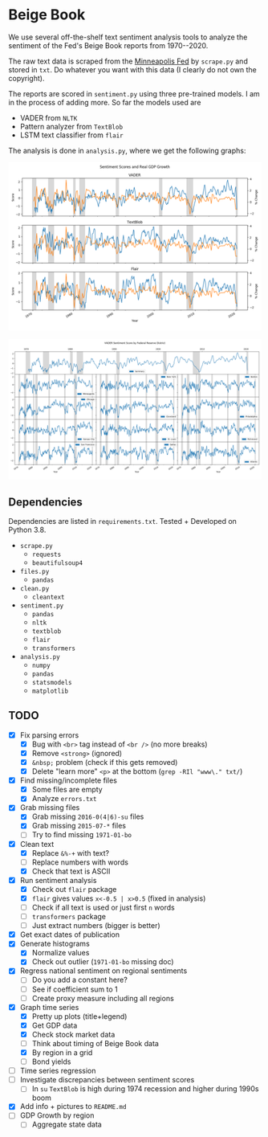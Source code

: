 # Beige Book
We use several off-the-shelf text sentiment analysis tools to analyze the sentiment of the Fed's Beige Book reports from 1970--2020.

The raw text data is scraped from the [Minneapolis Fed](https://www.minneapolisfed.org/region-and-community/regional-economic-indicators/beige-book-archive) by `scrape.py` and stored in `txt`.  Do whatever you want with this data (I clearly do not own the copyright).

The reports are scored in `sentiment.py` using three pre-trained models.  I am in the process of adding more.  So far the models used are
- VADER from `NLTK`
- Pattern analyzer from `TextBlob`
- LSTM text classifier from `flair`

The analysis is done in `analysis.py`, where we get the following graphs:

![GDP Growth Rate Comparison](out/figs/timeseries_suma_drgdp_int.png)

![Sentiment by District](out/figs/timeseries_district_vader.png)

## Dependencies
Dependencies are listed in `requirements.txt`.  Tested + Developed on Python 3.8.
- `scrape.py`
    - `requests`
    - `beautifulsoup4`
- `files.py`
    - `pandas`
- `clean.py`
    - `cleantext`
- `sentiment.py`
    - `pandas`
    - `nltk`
    - `textblob`
    - `flair`
    - `transformers`
- `analysis.py`
    - `numpy`
    - `pandas`
    - `statsmodels`
    - `matplotlib`

## TODO
- [x] Fix parsing errors
    - [x] Bug with `<br>` tag instead of `<br />` (no more breaks)
    - [x] Remove `<strong>` (ignored)
    - [x] `&nbsp;` problem (check if this gets removed)
    - [x] Delete "learn more" `<p>` at the bottom (`grep -RIl "www\." txt/`)
- [x] Find missing/incomplete files
    - [x] Some files are empty
    - [x] Analyze `errors.txt`
- [x] Grab missing files
    - [x] Grab missing `2016-0(4|6)-su` files
    - [x] Grab missing `2015-07-*` files
    - [ ] Try to find missing `1971-01-bo`
- [x] Clean text
    - [x] Replace `&%-+` with text?
    - [ ] Replace numbers with words
    - [x] Check that text is ASCII
- [x] Run sentiment analysis
    - [x] Check out `flair` package
    - [x] `flair` gives values `x<-0.5 | x>0.5` (fixed in analysis)
    - [ ] Check if all text is used or just first `n` words
    - [ ] `transformers` package
    - [ ] Just extract numbers (bigger is better)
- [x] Get exact dates of publication
- [x] Generate histograms
    - [x] Normalize values
    - [x] Check out outlier (`1971-01-bo` missing doc)
- [x] Regress national sentiment on regional sentiments
    - [ ] Do you add a constant here?
    - [ ] See if coefficient sum to 1
    - [ ] Create proxy measure including all regions
- [x] Graph time series
    - [x] Pretty up plots (title+legend)
    - [x] Get GDP data
    - [x] Check stock market data
    - [ ] Think about timing of Beige Book data
    - [x] By region in a grid
    - [ ] Bond yields
- [ ] Time series regression
- [ ] Investigate discrepancies between sentiment scores
    - [ ] In `su` `TextBlob` is high during 1974 recession and higher during 1990s boom
- [x] Add info + pictures to `README.md`
- [ ] GDP Growth by region
    - [ ] Aggregate state data
